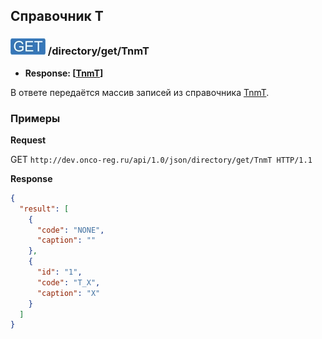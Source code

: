 ## Справочник T

### ![GET](../../../../img/get.png) /directory/get/TnmT
* **Response: [[TnmT](../../../../types/types.md#com.siams.med.api.TnmT)]**

В ответе передаётся массив записей из справочника [TnmT](../../../../types/types.md#com.siams.med.api.TnmT).

### Примеры

**Request**

GET `http://dev.onco-reg.ru/api/1.0/json/directory/get/TnmT HTTP/1.1`

**Response**
```json
{
  "result": [
    {
      "code": "NONE",
      "caption": ""
    },
    {
      "id": "1",
      "code": "T_X",
      "caption": "X"
    }  
  ]
}
```


